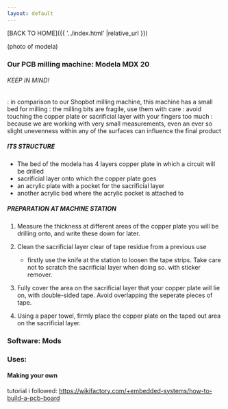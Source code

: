 ```yaml
---
layout: default
---
```


[BACK TO HOME]({{ '../index.html' |relative_url }})



(photo of modela)

### Our PCB milling machine: Modela MDX 20

###### KEEP IN MIND!
: in comparison to our Shopbot milling machine, this machine has a small bed for milling
: the milling bits are fragile, use them with care
: avoid touching the copper plate or sacrificial layer with your fingers too much
: because we are working with very small measurements, even an ever so slight unevenness within any of the surfaces can influence the final product


##### ITS STRUCTURE

- The bed of the modela has 4 layers
copper plate in which a circuit will be drilled
- sacrificial layer onto which the copper plate goes
- an acrylic plate with a pocket for the sacrificial layer
- another acrylic bed where the acrylic pocket is attached to



##### PREPARATION AT MACHINE STATION


1. Measure the thickness at different areas of the copper plate you will be drilling onto, and write these down for later.
2. Clean the sacrificial layer clear of tape residue from a previous use
    - firstly use the knife at the station to loosen the tape strips. Take care not to scratch the sacrificial layer when doing so.
      with sticker remover. 


3. Fully cover the area on the sacrificial layer that your copper plate will lie on, with double-sided tape. Avoid overlapping the seperate pieces of tape.
4. Using a paper towel, firmly place the copper plate on the taped out area on the sacrificial layer.


### Software: Mods

### Uses:






#### Making your own 

tutorial i followed:  https://wikifactory.com/+embedded-systems/how-to-build-a-pcb-board


